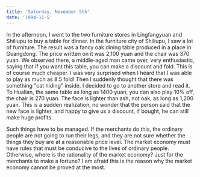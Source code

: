 ```yaml
---
title: 'Saturday, November 5th'
date: '1994-11-5'
---
```


In the afternoon, I went to the two furniture stores in Lingfangyuan and Shiliupu to buy a table for dinner. In the furniture city of Shiliupu, I saw a lot of furniture. The result was a fancy oak dining table produced in a place in Guangdong. The price written on it was 2,100 yuan and the chair was 370 yuan. We observed there, a middle-aged man came over, very enthusiastic, saying that if you want this table, you can make a discount and fold. This is of course much cheaper. I was very surprised when I heard that I was able to play as much as 8.5 fold! Then I suddenly thought that there was something "cat hiding" inside. I decided to go to another store and read it. To Hualian, the same table as long as 1400 yuan, you can also play 10% off, the chair is 270 yuan. The face is lighter than ash, not oak, as long as 1,200 yuan. This is a sudden realization, no wonder that the person said that the new face is lighter, and happy to give us a discount, if bought, he can still make huge profits.

Such things have to be managed. If the merchants do this, the ordinary people are not going to run their legs, and they are not sure whether the things they buy are at a reasonable price level. The market economy must have rules that must be conducive to the lives of ordinary people. Otherwise, where is the rationality of the market economy? Just for the merchants to make a fortune? I am afraid this is the reason why the market economy cannot be proved at the most.

